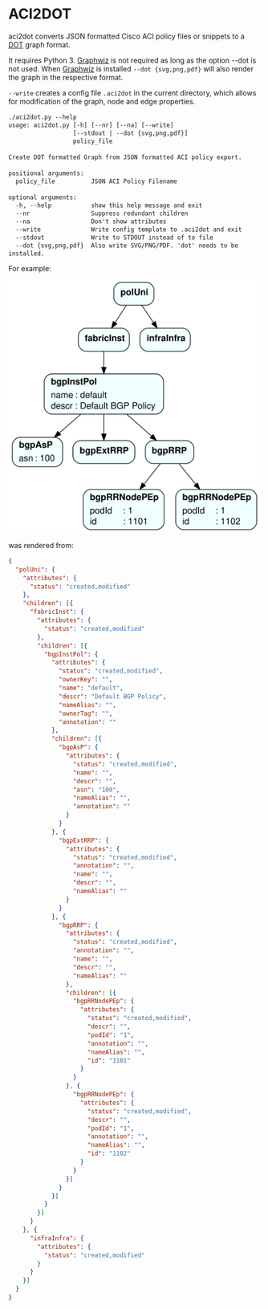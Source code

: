 # ACI2DOT

aci2dot converts JSON formatted Cisco ACI policy files or snippets to a [DOT](https://en.wikipedia.org/wiki/DOT_(graph_description_language)) graph format.

It requires Python 3. [Graphwiz](https://www.graphviz.org) is not required as long as the option --dot is not used.
When [Graphwiz](https://www.graphviz.org) is installed `--dot {svg,png,pdf}` will also render the graph in the respective format.

`--write` creates a config file `.aci2dot` in the current directory, which allows for modification of the graph, node and edge properties.

```
./aci2dot.py --help
usage: aci2dot.py [-h] [--nr] [--na] [--write]
                  [--stdout | --dot {svg,png,pdf}]
                  policy_file

Create DOT formatted Graph from JSON formatted ACI policy export.

positional arguments:
  policy_file          JSON ACI Policy Filename

optional arguments:
  -h, --help           show this help message and exit
  --nr                 Suppress redundant children
  --na                 Don't show attributes
  --write              Write config template to .aci2dot and exit
  --stdout             Write to STDOUT instead of to file
  --dot {svg,png,pdf}  Also write SVG/PNG/PDF. 'dot' needs to be installed.
```

For example:

![ACI Policy Graph](example/bgp.svg "ACI Policy Graph")

was rendered from:

```json
{
  "polUni": {
    "attributes": {
      "status": "created,modified"
    },
    "children": [{
      "fabricInst": {
        "attributes": {
          "status": "created,modified"
        },
        "children": [{
          "bgpInstPol": {
            "attributes": {
              "status": "created,modified",
              "ownerKey": "",
              "name": "default",
              "descr": "Default BGP Policy",
              "nameAlias": "",
              "ownerTag": "",
              "annotation": ""
            },
            "children": [{
              "bgpAsP": {
                "attributes": {
                  "status": "created,modified",
                  "name": "",
                  "descr": "",
                  "asn": "100",
                  "nameAlias": "",
                  "annotation": ""
                }
              }
            }, {
              "bgpExtRRP": {
                "attributes": {
                  "status": "created,modified",
                  "annotation": "",
                  "name": "",
                  "descr": "",
                  "nameAlias": ""
                }
              }
            }, {
              "bgpRRP": {
                "attributes": {
                  "status": "created,modified",
                  "annotation": "",
                  "name": "",
                  "descr": "",
                  "nameAlias": ""
                },
                "children": [{
                  "bgpRRNodePEp": {
                    "attributes": {
                      "status": "created,modified",
                      "descr": "",
                      "podId": "1",
                      "annotation": "",
                      "nameAlias": "",
                      "id": "1101"
                    }
                  }
                }, {
                  "bgpRRNodePEp": {
                    "attributes": {
                      "status": "created,modified",
                      "descr": "",
                      "podId": "1",
                      "annotation": "",
                      "nameAlias": "",
                      "id": "1102"
                    }
                  }
                }]
              }
            }]
          }
        }]
      }
    }, {
      "infraInfra": {
        "attributes": {
          "status": "created,modified"
        }
      }
    }]
  }
}
```
